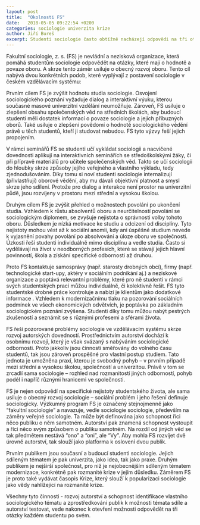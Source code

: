 ```yaml
---
layout: post
title:  "Okolnosti FS"
date:   2018-05-05 09:22:54 +0200
categories: sociologie univerzita krize
author: Jiří Bureš
excerpt: Studenti sociologie často obtížně nacházejí odpovědi na tři otázky: 1. Co je sociologie?, 2. K čemu je sociologie?, 3. Co budeš se sociologií dělat? To nelze zdůvodnit individuální neznalostí a osobním selháním porozumět oboru, neboť často právě ani úspěšné studium nezvyšuji jistotu odpovědí. Příčinou nejistoty jsou pak přednosti sociologie, kterou je její rozmanitost. Avšak předání tohoto vědění neopovídají sociální podmínky současné masové univerzity. Důsledkem je odcizení studentů od oboru, frustrace a nízká motivace ke studiu. FS neusiluje ale o reformu sociologie, ale o reflexi sociálních podmínek její výuky, a tak o extenzi sociologie do každodenního života jejích studentů. 
---
```


Fakultní sociologie, z. s. (FS) je nevládní a nezisková organizace, která pomáhá studentům
sociologie odpovědět na otázky, které mají o hodnotě a povaze oboru. A skrze tento záměr usiluje o obecný rozvoj oboru. Tento cíl nabývá dvou konkrétních podob, které vyplývají z postavení sociologie v českém vzdělávacím systému:

Prvním cílem FS je zvýšit hodnotu studia sociologie. Osvojení sociologického poznání
vyžaduje dialog a interaktivní výuku, kterou současné masové univerzitní vzdělání
neumožňuje. Zároveň, FS usiluje o zlepšení obsahu společenských věd na středních školách,
aby budoucí studenti měli dostatek informací o povaze sociologie a jejích příbuzných oborů. Také
usiluje o zlepšení povědomí o hodnotě sociologického vědění právě u těch studentů, kteří ji
studovat nebudou. FS tyto výzvy řeší jejich propojením.

V rámci seminářů FS se studenti učí vykládat sociologii a nacvičené dovednosti aplikují na
interaktivních seminářích se středoškolskými žáky, či při přípravě materiálů pro učitele
společenských věd. Takto se učí sociologii do hloubky skrze způsoby jejího veřejného a
vlastního výkladu, tedy zjednodušováním. Díky tomu si noví studenti sociologie internalizují
(přivlastňují) oborové vědění, aby mu dávali objektivní platnost a smysl skrze jeho sdílení.
Protože pro dialog a interakce není prostor na univerzitní půdě, jsou rozvíjeny v prostoru
mezi střední a vysokou školou.

Druhým cílem FS je zvýšit přehled o možnostech povolání po ukončení studia. Vzhledem k
růstu absolventů oboru a neurčitelností povolání se sociologickým diplomem, se zvyšuje
nejistota o správnosti volby tohoto oboru. Důsledkem je nízká motivace ke studiu a odcizení od
disciplíny. Tyto nejistoty mohou vést až k sociální anomii, kdy ani úspěšné studium nevede k
vyjasnění povahy povolání po absolvování a úloze oboru ve společnosti. Úzkosti řeší studenti
individuálně mimo disciplínu a vedle studia. Často si vydělávají na život v neodborných
profesích, které se stávají jejich hlavní povinností, škola a získání specifické odbornosti až
druhou.

Proto FS kontaktuje samosprávy (např. starosty drobných obcí), firmy (např. technologické
start-upy, aktéry v sociálním podnikání aj.) a neziskové organizace a poptává relevantní
problémy, které pro ně studenti v rámci svých studentských prací můžou individuálně, či
kolektivně řešit. FS tyto studentské drobné práce kontroluje a nabízí je klientům jako
dodatkové informace . Vzhledem k modernizačnímu tlaku na pozorování
sociálních podmínek ve všech ekonomických odvětvích, je poptávka po základním
sociologickém poznání zvýšena. Studenti díky tomu můžou nabýt pestrých zkušeností a seznámit se s
různými profesemi a sférami života.

FS řeší pozorované problémy sociologie ve vzdělávacím systému skrze rozvoj autorských
dovedností. Prostřednictvím autorství dochází k osobnímu rozvoji, který je však svázaný s
nabýváním sociologické odbornosti. Proto jakkoliv jsou činnosti směřovány do volného času
studentů, tak jsou zároveň prospěšné pro vlastní postup studiem. Tato jednota je umožněna
praxí, kterou je svobodný pohyb – v prvním případě mezi střední a vysokou školou,
společností a univerzitou. Právě v tom se zrcadlí sama sociologie – rozhled nad rozmanitostí jiných
odborností, pohyb podél i napříč různými hranicemi ve společnosti.

FS je nejen odpovědí na specifické nejistoty studentského života, ale sama usiluje o obecný
rozvoj sociologie – sociální problém i jeho řešení definuje sociologicky. Výzkumný program
FS je označený stejnojmenně jako “fakultní sociologie” a navazuje, vedle sociologie
sociologie, především na záměry veřejné sociologie. Ta může být definována jako
schopnost říci něco publiku o něm samotném. Autorství pak znamená schopnost vystoupit a
říci něco svým způsobem o publiku samotném. Na rozdíl od jiných věd se tak předmětem
nestává “ono” a “oni”, ale “Vy”. Aby mohla FS rozvíjet dvě úrovně autorství, tak slouží jako
platforma k oslovení dvou publik.

Prvním publikem jsou současní a budoucí studenti sociologie. Jejich sdíleným tématem je
pak univerzita, jako idea, tak jako praxe. Druhým publikem je nejširší společnost, pro niž je
nejobecnějším sdíleným tématem modernizace, konkrétně pak rozmanité krize v jejím
důsledku. Záměrem FS je proto také vydávat časopis Krize, který slouží k popularizaci sociologie
jako vědy nahlížející na rozmanité krize. 

Všechny tyto činnosti - rozvoj autorství a schopnost identifikace vlastního sociologického tématu a zprostředkování publik k možnosti témata sdíle a autorství testovat, vede nakonec k otevření možnosti odpovědět na tři otázky každém studentu po svém. 

